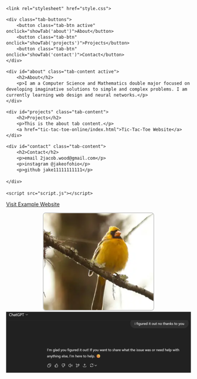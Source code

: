 


<html lang="en">
<head>
    <meta charset="UTF-8">
  
    <link rel="stylesheet" href="style.css">
</head>
<body>

    

    <div class="tab-buttons">
        <button class="tab-btn active" onclick="showTab('about')">About</button>
        <button class="tab-btn" onclick="showTab('projects')">Projects</button>
        <button class="tab-btn" onclick="showTab('contact')">Contact</button>
    </div>

<!-- about tab -->
    <div id="about" class="tab-content active">
        <h2>About</h2>
        <p>I am a Computer Science and Mathematics double major focused on developing imaginative solutions to simple and complex problems. I am currently learning web design and neural networks.</p>
    </div>

<!-- projects tab -->
    <div id="projects" class="tab-content">
        <h2>Projects</h2>
        <p>This is the about tab content.</p>
        <a href="tic-tac-toe-online/index.html">Tic-Tac-Toe Website</a>
    </div>

<!-- contact tab -->
    <div id="contact" class="tab-content">
        <h2>Contact</h2>
        <p>email 2jacob.wood@gmail.com</p>
        <p>instagram @jakeofohio</p>
        <p>github jake11111111111</p>
        
    </div>

    <script src="script.js"></script>
</body>
</html>



<a href="movieSpinner/index.html">Visit Example Website</a>

<!-- Image object -->
<div style="text-align: center;">
  <img 
    src="Screenshot 2023-06-10 145027.png" 
    alt="Yellow cardinal on a branch"
    style="width: 300px; height: auto; border: 2px solid #ccc; border-radius: 8px;"
  >
</div>
<img src="chatMeme.png" alt="alt text" >
